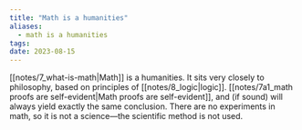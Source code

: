```yaml
---
title: "Math is a humanities"
aliases:
  - math is a humanities
tags: 
date: 2023-08-15
---
```


[[notes/7_what-is-math|Math]] is a humanities. It sits very closely to philosophy, based on principles of [[notes/8_logic|logic]]. [[notes/7a1_math proofs are self-evident|Math proofs are self-evident]], and (if sound) will always yield exactly the same conclusion. There are no experiments in math, so it is not a science—the scientific method is not used.